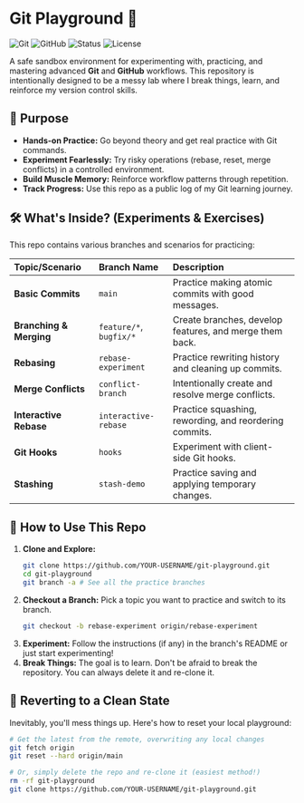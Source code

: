 # Git Playground 🎯

![Git](https://img.shields.io/badge/Git-F05032?style=for-the-badge&logo=git&logoColor=white)
![GitHub](https://img.shields.io/badge/GitHub-100000?style=for-the-badge&logo=github&logoColor=white)
![Status](https://img.shields.io/badge/Status-Active%20%2F%20Experimental-brightgreen)
![License](https://img.shields.io/badge/License-MIT-lightgrey)

A safe sandbox environment for experimenting with, practicing, and mastering advanced **Git** and **GitHub** workflows. This repository is intentionally designed to be a messy lab where I break things, learn, and reinforce my version control skills.

## 🚀 Purpose

-   **Hands-on Practice:** Go beyond theory and get real practice with Git commands.
-   **Experiment Fearlessly:** Try risky operations (rebase, reset, merge conflicts) in a controlled environment.
-   **Build Muscle Memory:** Reinforce workflow patterns through repetition.
-   **Track Progress:** Use this repo as a public log of my Git learning journey.

## 🛠️ What's Inside? (Experiments & Exercises)

This repo contains various branches and scenarios for practicing:

| Topic/Scenario | Branch Name | Description |
| :--- | :--- | :--- |
| **Basic Commits** | `main` | Practice making atomic commits with good messages. |
| **Branching & Merging** | `feature/*`, `bugfix/*` | Create branches, develop features, and merge them back. |
| **Rebasing** | `rebase-experiment` | Practice rewriting history and cleaning up commits. |
| **Merge Conflicts** | `conflict-branch` | Intentionally create and resolve merge conflicts. |
| **Interactive Rebase** | `interactive-rebase` | Practice squashing, rewording, and reordering commits. |
| **Git Hooks** | `hooks` | Experiment with client-side Git hooks. |
| **Stashing** | `stash-demo` | Practice saving and applying temporary changes. |

## 📖 How to Use This Repo

1.  **Clone and Explore:**
    ```bash
    git clone https://github.com/YOUR-USERNAME/git-playground.git
    cd git-playground
    git branch -a # See all the practice branches
    ```
2.  **Checkout a Branch:** Pick a topic you want to practice and switch to its branch.
    ```bash
    git checkout -b rebase-experiment origin/rebase-experiment
    ```
3.  **Experiment:** Follow the instructions (if any) in the branch's README or just start experimenting!
4.  **Break Things:** The goal is to learn. Don't be afraid to break the repository. You can always delete it and re-clone it.

## 🔄 Reverting to a Clean State

Inevitably, you'll mess things up. Here's how to reset your local playground:

```bash
# Get the latest from the remote, overwriting any local changes
git fetch origin
git reset --hard origin/main

# Or, simply delete the repo and re-clone it (easiest method!)
rm -rf git-playground
git clone https://github.com/YOUR-USERNAME/git-playground.git